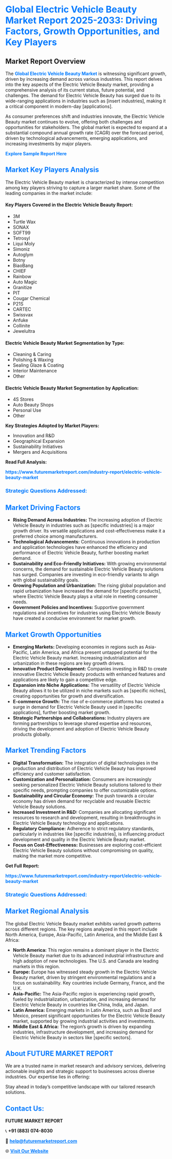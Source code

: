 <h1 style="color: #007BFF;">Global Electric Vehicle Beauty Market Report 2025-2033: Driving Factors, Growth Opportunities, and Key Players</h1>

<section id="overview">
<h2>Market Report Overview</h2>
<p>The <a href="https://www.futuremarketreport.com/industry-report/electric-vehicle-beauty-market" style="color: #007BFF; text-decoration: none;"><strong>Global Electric Vehicle Beauty Market</strong></a> is witnessing significant growth, driven by increasing demand across various industries. This report delves into the key aspects of the Electric Vehicle Beauty market, providing a comprehensive analysis of its current status, future potential, and challenges. The demand for Electric Vehicle Beauty has surged due to its wide-ranging applications in industries such as [insert industries], making it a critical component in modern-day [applications].</p>
<p>As consumer preferences shift and industries innovate, the Electric Vehicle Beauty market continues to evolve, offering both challenges and opportunities for stakeholders. The global market is expected to expand at a substantial compound annual growth rate (CAGR) over the forecast period, driven by technological advancements, emerging applications, and increasing investments by major players.</p>
</section>

<section id="overview">
<p><a href="https://www.futuremarketreport.com/request-sample/reportId=41164" style="color: #007BFF; text-decoration: none;"><strong>Explore Sample Report Here</strong></a></p>
</section>

<section id="key-players">
<h2 style="color: #007BFF;">Market Key Players Analysis</h2>
<p>The Electric Vehicle Beauty market is characterized by intense competition among key players striving to capture a larger market share. Some of the leading companies in the market include:</p>
<h4>Key Players Covered in the Electric Vehicle Beauty Report:</h4>
<ul><li>3M</li><li>Turtle Wax</li><li>SONAX</li><li>SOFT99</li><li>Tetrosyl</li><li>Liqui Moly</li><li>Simoniz</li><li>Autoglym</li><li>Botny</li><li>BiaoBang</li><li>CHIEF</li><li>Rainbow</li><li>Auto Magic</li><li>Granitize</li><li>PIT</li><li>Cougar Chemical</li><li>P21S</li><li>CARTEC</li><li>Swissvax</li><li>Anfuke</li><li>Collinite</li><li>Jewelultra</li></ul>
<h4>Electric Vehicle Beauty Market Segmentation by Type:</h4>
<ul><li>Cleaning &amp; Caring</li><li>Polishing &amp; Waxing</li><li>Sealing Glaze &amp; Coating</li><li>Interior Maintenance</li><li>Other</li></ul>

<h4>Electric Vehicle Beauty Market Segmentation by Application:</h4>
<ul><li>4S Stores</li><li>Auto Beauty Shops</li><li>Personal Use</li><li>Other</li></ul>
<p><strong>Key Strategies Adopted by Market Players:</strong></p>
<ul>
<li>Innovation and R&D</li>
<li>Geographical Expansion</li>
<li>Sustainability Initiatives</li>
<li>Mergers and Acquisitions</li>
</ul>
</section>

<section>
<p><strong>Read Full Analysis: </strong></p><a href="https://www.futuremarketreport.com/industry-report/electric-vehicle-beauty-market" style="color: #007BFF; text-decoration: none;"><strong>https://www.futuremarketreport.com/industry-report/electric-vehicle-beauty-market</strong></a>
<h3 style="color: #007BFF;">Strategic Questions Addressed:</h3>
</section>

<section id="driving-factors">
<h2 style="color: #007BFF;">Market Driving Factors</h2>
<ul>
<li><strong>Rising Demand Across Industries:</strong> The increasing adoption of Electric Vehicle Beauty in industries such as [specific industries] is a major growth driver. Its versatile applications and cost-effectiveness make it a preferred choice among manufacturers.</li>
<li><strong>Technological Advancements:</strong> Continuous innovations in production and application technologies have enhanced the efficiency and performance of Electric Vehicle Beauty, further boosting market demand.</li>
<li><strong>Sustainability and Eco-Friendly Initiatives:</strong> With growing environmental concerns, the demand for sustainable Electric Vehicle Beauty solutions has surged. Companies are investing in eco-friendly variants to align with global sustainability goals.</li>
<li><strong>Growing Population and Urbanization:</strong> The rising global population and rapid urbanization have increased the demand for [specific products], where Electric Vehicle Beauty plays a vital role in meeting consumer needs.</li>
<li><strong>Government Policies and Incentives:</strong> Supportive government regulations and incentives for industries using Electric Vehicle Beauty have created a conducive environment for market growth.</li>
</ul>
</section>

<section id="growth-opportunities">
<h2 style="color: #007BFF;">Market Growth Opportunities</h2>
<ul>
<li><strong>Emerging Markets:</strong> Developing economies in regions such as Asia-Pacific, Latin America, and Africa present untapped potential for the Electric Vehicle Beauty market. Increasing industrialization and urbanization in these regions are key growth drivers.</li>
<li><strong>Innovative Product Development:</strong> Companies investing in R&D to create innovative Electric Vehicle Beauty products with enhanced features and applications are likely to gain a competitive edge.</li>
<li><strong>Expansion into Niche Applications:</strong> The versatility of Electric Vehicle Beauty allows it to be utilized in niche markets such as [specific niches], creating opportunities for growth and diversification.</li>
<li><strong>E-commerce Growth:</strong> The rise of e-commerce platforms has created a surge in demand for Electric Vehicle Beauty used in [specific applications], further boosting market growth.</li>
<li><strong>Strategic Partnerships and Collaborations:</strong> Industry players are forming partnerships to leverage shared expertise and resources, driving the development and adoption of Electric Vehicle Beauty products globally.</li>
</ul>
</section>

<section id="trending-factors">
<h2 style="color: #007BFF;">Market Trending Factors</h2>
<ul>
<li><strong>Digital Transformation:</strong> The integration of digital technologies in the production and distribution of Electric Vehicle Beauty has improved efficiency and customer satisfaction.</li>
<li><strong>Customization and Personalization:</strong> Consumers are increasingly seeking personalized Electric Vehicle Beauty solutions tailored to their specific needs, prompting companies to offer customizable options.</li>
<li><strong>Sustainability and Circular Economy:</strong> The push towards a circular economy has driven demand for recyclable and reusable Electric Vehicle Beauty solutions.</li>
<li><strong>Increased Investment in R&D:</strong> Companies are allocating significant resources to research and development, resulting in breakthroughs in Electric Vehicle Beauty technology and applications.</li>
<li><strong>Regulatory Compliance:</strong> Adherence to strict regulatory standards, particularly in industries like [specific industries], is influencing product development and quality in the Electric Vehicle Beauty market.</li>
<li><strong>Focus on Cost-Effectiveness:</strong> Businesses are exploring cost-efficient Electric Vehicle Beauty solutions without compromising on quality, making the market more competitive.</li>
</ul>
</section>

<section>
<p><strong>Get Full Report: </strong></p><a href="https://www.futuremarketreport.com/industry-report/electric-vehicle-beauty-market" style="color: #007BFF; text-decoration: none;"><strong>https://www.futuremarketreport.com/industry-report/electric-vehicle-beauty-market</strong></a>
<h3 style="color: #007BFF;">Strategic Questions Addressed:</h3>
</section>


<section id="regional-analysis">
<h2 style="color: #007BFF;">Market Regional Analysis</h2>
<p>The global Electric Vehicle Beauty market exhibits varied growth patterns across different regions. The key regions analyzed in this report include North America, Europe, Asia-Pacific, Latin America, and the Middle East & Africa:</p>
<ul>
<li><strong>North America:</strong> This region remains a dominant player in the Electric Vehicle Beauty market due to its advanced industrial infrastructure and high adoption of new technologies. The U.S. and Canada are leading markets in this region.</li>
<li><strong>Europe:</strong> Europe has witnessed steady growth in the Electric Vehicle Beauty market, driven by stringent environmental regulations and a focus on sustainability. Key countries include Germany, France, and the U.K.</li>
<li><strong>Asia-Pacific:</strong> The Asia-Pacific region is experiencing rapid growth, fueled by industrialization, urbanization, and increasing demand for Electric Vehicle Beauty in countries like China, India, and Japan.</li>
<li><strong>Latin America:</strong> Emerging markets in Latin America, such as Brazil and Mexico, present significant opportunities for the Electric Vehicle Beauty market, supported by growing industrial activities and investments.</li>
<li><strong>Middle East & Africa:</strong> The region’s growth is driven by expanding industries, infrastructure development, and increasing demand for Electric Vehicle Beauty in sectors like [specific sectors].</li>
</ul>
</section>

<footer>
<h2 style="color: #007BFF;">About FUTURE MARKET REPORT</h2>
<p>We are a trusted name in market research and advisory services, delivering actionable insights and strategic support to businesses across diverse industries. Our expertise lies in offering:</p>

<p>Stay ahead in today’s competitive landscape with our tailored research solutions.</p>

<h2 style="color: #007BFF;">Contact Us:</h2>
<p><strong>FUTURE MARKET REPORT</strong></p>
<p>📞 <strong>+91 (883) 074-8030</strong></p>
<p>📧 <strong><a href="mailto:help@futuremarketreport.com" style="color: #007BFF;">help@futuremarketreport.com</a></strong></p>
<p>🌐 <strong><a href="https://www.futuremarketreport.com/" style="color: #007BFF;">Visit Our Website</a></strong></p>
</footer>